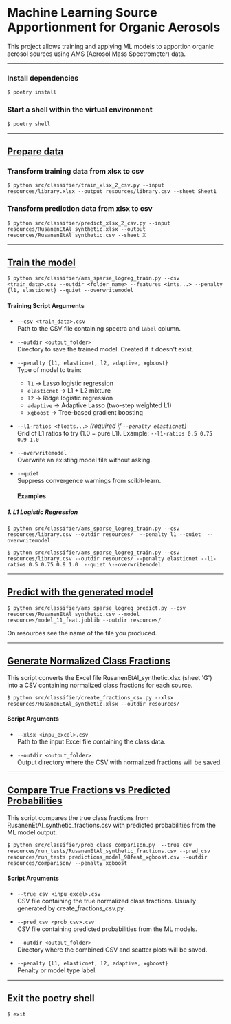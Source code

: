 # Machine Learning Source Apportionment for Organic Aerosols

This project allows training and applying ML models to apportion organic aerosol sources using AMS (Aerosol Mass Spectrometer) data.

---

### Install dependencies

```
$ poetry install
```

### Start a shell within the virtual environment

```
$ poetry shell
```

-----------

## <u>Prepare data</u>

### Transform training data from xlsx to csv

```
$ python src/classifier/train_xlsx_2_csv.py --input resources/library.xlsx --output resources/library.csv --sheet Sheet1
```

### Transform prediction data from xlsx to csv 

```
$ python src/classifier/predict_xlsx_2_csv.py --input resources/RusanenEtAl_synthetic.xlsx --output resources/RusanenEtAl_synthetic.csv --sheet X
```

------------------

## <u>Train the model</u>

```
$ python src/classifier/ams_sparse_logreg_train.py --csv <train_data>.csv --outdir <folder_name> --features <ints...> --penalty {l1, elasticnet} --quiet --overwritemodel
```

#### Training Script Arguments

- `--csv <train_data>.csv`  
  Path to the CSV file containing spectra and `label` column.

- `--outdir <output_folder>`  
  Directory to save the trained model. Created if it doesn't exist.

- `--penalty {l1, elasticnet, l2, adaptive, xgboost}`  
  Type of model to train:  
  - `l1` → Lasso logistic regression  
  - `elasticnet` → L1 + L2 mixture  
  - `l2` → Ridge logistic regression  
  - `adaptive` → Adaptive Lasso (two-step weighted L1)  
  - `xgboost` → Tree-based gradient boosting

- `--l1-ratios <floats...>` *(required if `--penalty elasticnet`)*  
  Grid of L1 ratios to try (1.0 = pure L1). Example: `--l1-ratios 0.5 0.75 0.9 1.0`

- `--overwritemodel`  
  Overwrite an existing model file without asking.

- `--quiet`  
  Suppress convergence warnings from scikit-learn.

  #### Examples

##### 1. L1 Logistic Regression
```
$ python src/classifier/ams_sparse_logreg_train.py --csv resources/library.csv --outdir resources/  --penalty l1 --quiet  --overwritemodel
```

```
$ python src/classifier/ams_sparse_logreg_train.py --csv resources/library.csv --outdir resources/ --penalty elasticnet --l1-ratios 0.5 0.75 0.9 1.0  --quiet \--overwritemodel
```

  --------------------

## <u>Predict with the generated model</u>

```
$ python src/classifier/ams_sparse_logreg_predict.py --csv resources/RusanenEtAl_synthetic.csv --model resources/model_11_feat.joblib --outdir resources/ 
```
On resources see the name of the file you produced.

----------------
## <u>Generate Normalized Class Fractions</u>

This script converts the Excel file RusanenEtAl_synthetic.xlsx (sheet 'G') into a CSV containing normalized class fractions for each source.

```
$ python src/classifier/create_fractions_csv.py --xlsx resources/RusanenEtAl_synthetic.xlsx --outdir resources/

```

#### Script Arguments

- `--xlsx <inpu_excel>.csv`  
  Path to the input Excel file containing the class data.

- `--outdir <output_folder>`  
  Output directory where the CSV with normalized fractions will be saved.
----------------

## <u>Compare True Fractions vs Predicted Probabilities</u>

This script compares the true class fractions from RusanenEtAl_synthetic_fractions.csv with predicted probabilities from the ML model output.

```
$ python src/classifier/prob_class_comparison.py  --true_csv resources/run_tests/RusanenEtAl_synthetic_fractions.csv --pred_csv resources/run_tests predictions_model_98feat_xgboost.csv --outdir resources/comparison/ --penalty xgboost

```

#### Script Arguments

- `--true_csv <inpu_excel>.csv`  
  CSV file containing the true normalized class fractions. Usually generated by create_fractions_csv.py.

- `--pred_csv <prob_csv>.csv`  
  CSV file containing predicted probabilities from the ML models.

- `--outdir <output_folder>`  
  Directory where the combined CSV and scatter plots will be saved.

- `--penalty {l1, elasticnet, l2, adaptive, xgboost}`  
  Penalty or model type label.  
----------------

## Exit the poetry shell

```
$ exit
```
